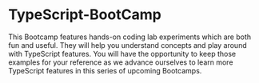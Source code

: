 # TypeScript-BootCamp

This Bootcamp features hands-on coding lab experiments which are both fun and useful. They will help you understand concepts and play around with TypeScript features. You will have the opportunity to keep those examples for your reference as we advance ourselves to learn more TypeScript features in this series of upcoming Bootcamps.
